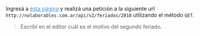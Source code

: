 Ingresá a <a style="color:#3498DB !important" title="" href="http://apirequest.io/" target="_blank" data-original-title="">ésta página</a> y realizá una petición a la siguiente url `http://nolaborables.com.ar/api/v2/feriados/2018` utilizando el método `GET`.


> Escribí en el editor cuál es el motivo del segundo feriado.
